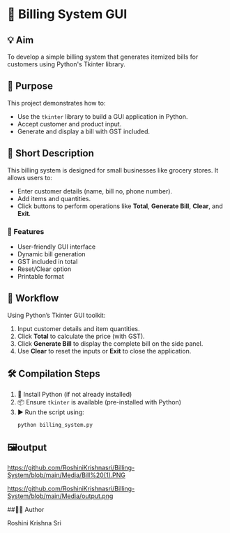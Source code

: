 
# 🧾 Billing System GUI

## 💡 Aim
To develop a simple billing system that generates itemized bills for customers using Python's Tkinter library.

## 🎯 Purpose
This project demonstrates how to:
- Use the `tkinter` library to build a GUI application in Python.
- Accept customer and product input.
- Generate and display a bill with GST included.

## 📝 Short Description
This billing system is designed for small businesses like grocery stores. It allows users to:
- Enter customer details (name, bill no, phone number).
- Add items and quantities.
- Click buttons to perform operations like **Total**, **Generate Bill**, **Clear**, and **Exit**.

### 📌 Features
- User-friendly GUI interface
- Dynamic bill generation
- GST included in total
- Reset/Clear option
- Printable format

## 🔄 Workflow
Using Python’s Tkinter GUI toolkit:
1. Input customer details and item quantities.
2. Click **Total** to calculate the price (with GST).
3. Click **Generate Bill** to display the complete bill on the side panel.
4. Use **Clear** to reset the inputs or **Exit** to close the application.

## 🛠️ Compilation Steps
1. 🐍 Install Python (if not already installed)
2. 📦 Ensure `tkinter` is available (pre-installed with Python)
3. ▶️ Run the script using:
   ```bash
   python billing_system.py
## 🖼️output
https://github.com/RoshiniKrishnasri/Billing-System/blob/main/Media/Bill%20(1).PNG

https://github.com/RoshiniKrishnasri/Billing-System/blob/main/Media/output.png

##👩‍💻 Author

Roshini Krishna Sri
